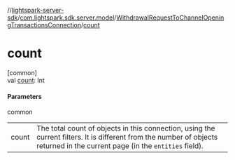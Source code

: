 //[lightspark-server-sdk](../../../index.md)/[com.lightspark.sdk.server.model](../index.md)/[WithdrawalRequestToChannelOpeningTransactionsConnection](index.md)/[count](count.md)

# count

[common]\
val [count](count.md): Int

#### Parameters

common

| | |
|---|---|
| count | The total count of objects in this connection, using the current filters. It is different from the number of objects returned in the current page (in the `entities` field). |
